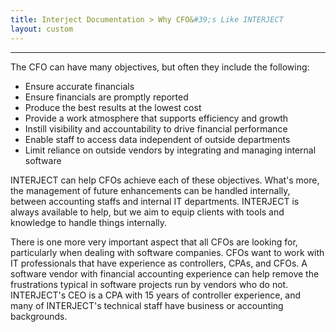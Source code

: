 ```yaml
---
title: Interject Documentation > Why CFO&#39;s Like INTERJECT
layout: custom
---
```

* * *

  


The CFO can have many objectives, but often they include the following: 

  * Ensure accurate financials 
  * Ensure financials are promptly reported 
  * Produce the best results at the lowest cost 
  * Provide a work atmosphere that supports efficiency and growth 
  * Instill visibility and accountability to drive financial performance 
  * Enable staff to access data independent of outside departments 
  * Limit reliance on outside vendors by integrating and managing internal software 



INTERJECT can help CFOs achieve each of these objectives. What's more, the management of future enhancements can be handled internally, between accounting staffs and internal IT departments. INTERJECT is always available to help, but we aim to equip clients with tools and knowledge to handle things internally. 

There is one more very important aspect that all CFOs are looking for, particularly when dealing with software companies. CFOs want to work with IT professionals that have experience as controllers, CPAs, and CFOs. A software vendor with financial accounting experience can help remove the frustrations typical in software projects run by vendors who do not. INTERJECT's CEO is a CPA with 15 years of controller experience, and many of INTERJECT's technical staff have business or accounting backgrounds. 

  


  

